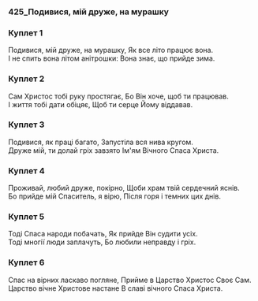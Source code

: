 ### 425_Подивися, мій друже, на мурашку
### Куплет 1
Подивися, мій друже, на мурашку, Як все літо працює вона. <br/>І не спить вона літом анітрошки: Вона знає, що прийде зима.
### Куплет 2
Сам Христос тобі руку простягає, Бо Він хоче, щоб ти працював. <br/>І життя тобі дати обіцяє, Щоб ти серце Йому віддавав.
### Куплет 3
Подивися, як праці багато, Запустіла вся нива кругом.<br/>Друже мій, ти долай гріх завзято Ім'ям Вічного Спаса Христа.
### Куплет 4
Проживай, любий друже, покірно, Щоби храм твій сердечний яснів. <br/>Бо прийде мій Спаситель, я вірю, Після горя і темних цих днів.
### Куплет 5
Тоді Спаса народи побачать, Як прийде Він судити усіх. <br/>Тоді многії люди заплачуть, Бо любили неправду і гріх.
### Куплет 6
Спас на вірних ласкаво погляне, Прийме в Царство Христос Своє Сам. <br/>Царство вічне Христове настане В славі вічного Спаса Христа.
